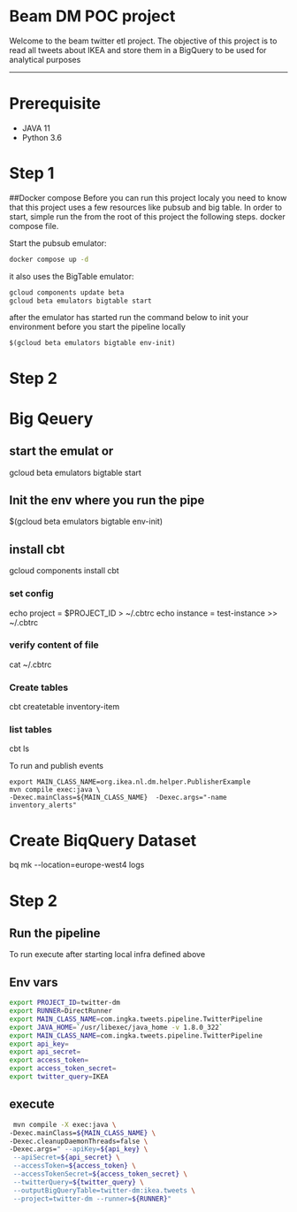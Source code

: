 ####

# Beam DM POC project

Welcome to the beam twitter etl project. 
The objective of this project is to read all tweets about IKEA and 
store them in a BigQuery to be used for analytical purposes 

-----------

# Prerequisite

* JAVA 11
* Python 3.6


# Step 1

##Docker compose 
Before you can run this project localy you need to know that this project uses a few resources like pubsub and big table. 
In order to start, simple run the from the root of this project the following steps.
docker compose file.

Start the pubsub emulator:
```sh
docker compose up -d
```

it also uses the BigTable emulator:
```sh
gcloud components update beta
gcloud beta emulators bigtable start
```

after the emulator has started run the command below to init your environment
before you start the pipeline locally
```shell
$(gcloud beta emulators bigtable env-init)
```



# Step 2

 # Big Qeuery 
## start the emulat or
 gcloud beta emulators bigtable start

 ## Init the env where you run the pipe
 $(gcloud beta emulators bigtable env-init)

 ## install cbt
 gcloud components install cbt 

 ### set config 

echo project = $PROJECT_ID > ~/.cbtrc
echo instance = test-instance >> ~/.cbtrc

### verify content of file
cat ~/.cbtrc

### Create tables
cbt createtable inventory-item
### list tables 
cbt ls


To run and publish events
```
export MAIN_CLASS_NAME=org.ikea.nl.dm.helper.PublisherExample
mvn compile exec:java \
-Dexec.mainClass=${MAIN_CLASS_NAME}  -Dexec.args="-name inventory_alerts"
```


# Create BiqQuery Dataset
bq mk --location=europe-west4 logs



# Step 2

## Run the pipeline 

To run execute after starting local infra defined above

## Env vars
```sh
export PROJECT_ID=twitter-dm
export RUNNER=DirectRunner
export MAIN_CLASS_NAME=com.ingka.tweets.pipeline.TwitterPipeline
export JAVA_HOME=`/usr/libexec/java_home -v 1.8.0_322`
export MAIN_CLASS_NAME=com.ingka.tweets.pipeline.TwitterPipeline
export api_key=
export api_secret=
export access_token=
export access_token_secret=
export twitter_query=IKEA
```

## execute

```sh
 mvn compile -X exec:java \
-Dexec.mainClass=${MAIN_CLASS_NAME} \
-Dexec.cleanupDaemonThreads=false \
-Dexec.args=" --apiKey=${api_key} \
 --apiSecret=${api_secret} \
 --accessToken=${access_token} \
 --accessTokenSecret=${access_token_secret} \
 --twitterQuery=${twitter_query} \
 --outputBigQueryTable=twitter-dm:ikea.tweets \
 --project=twitter-dm --runner=${RUNNER}"
```